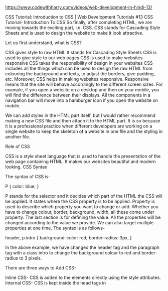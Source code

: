 https://www.codewithharry.com/videos/web-development-in-hindi-13/


CSS Tutorial: Introduction to CSS | Web Development Tutorials #13
CSS Tutorial- Introduction To CSS
So finally, after completing HTML, we are moving towards the exciting part, i.e. CSS. CSS stands for Cascading Style Sheets and is used to design the website to make it look attractive.

Let us first understand, what is CSS?

CSS gives style to raw HTML
It stands for Cascading Style Sheets
CSS is used to give style to our web pages
CSS is used to make websites responsive
CSS takes the responsibility of design in your websites
CSS includes all the things which can be used to design the raw HTML from colouring the background and texts, to adjust the borders, give padding, etc. Moreover, CSS helps in making websites responsive. Responsive means that the site will behave accordingly to the different screen sizes. For example, if you open a website on a desktop and then on your mobile, you will find the difference between their displays. All the components in a navigation bar will move into a hamburger icon if you open the website on mobile.

We can add styles in the HTML part itself, but I would rather recommend making a new CSS file and then attach it to the HTML part. It is so because it is a professional practice when different developers are working on a single website to keep the skeleton of a website in one file and the styling in another file.

Role of CSS

CSS is a style sheet language that is used to handle the presentation of the web page containing HTML.
It makes our websites beautiful and modern looking.
CSS Syntax

The syntax of CSS is-

P { color: blue; }




P stands for the selector and it decides which part of the HTML the CSS will be applied. It states where the CSS property is to be applied.
Property is used to describe which property you want to change or add. Whether you have to change colour, border, background, width, all these come under property. 
The last section is for defining the value. All the properties will be changed according to the value we provide.
We can also target multiple properties at one time. The syntax is as follows-

header, p.intro { background-color: red;
                              border-radius: 3px,
                         }





 In the above example, we have changed the header tag and the paragraph tag with a class intro to change the background colour to red and border-radius to 3 pixels.

There are three ways to Add CSS-

Inline CSS- CSS is added to the elements directly using the style attributes.
Internal CSS- CSS is kept inside the head tags in <style> tags
External CSS- CSS is kept separately inside a .CSS style sheet. It involves two steps-
First, write the CSS in.CSS file.
Include that CSS file to Markup.
From the next tutorial, we will start doing the practical implementation of applying CSS in the Visual Studio Code.                        